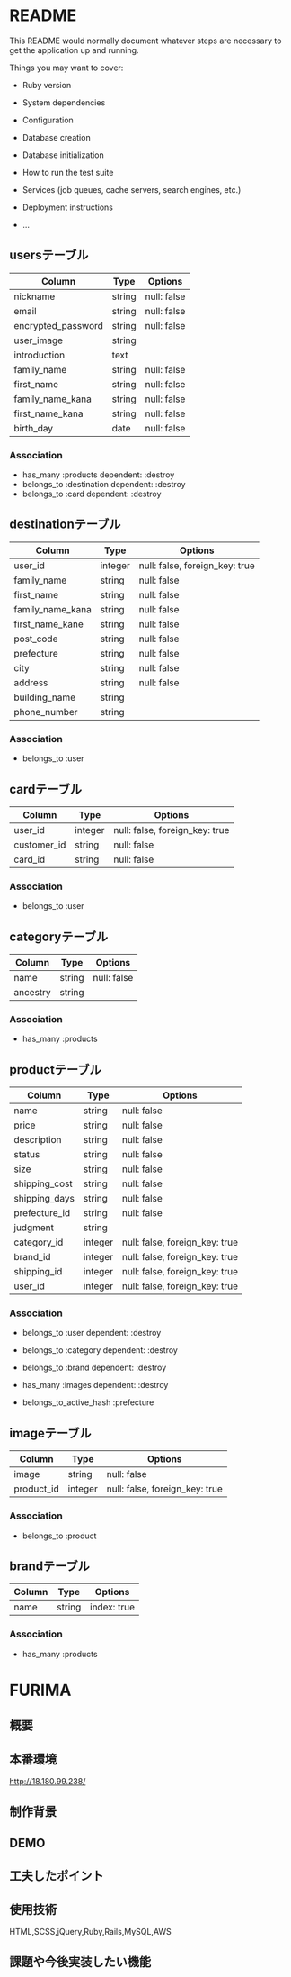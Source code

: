 # README

This README would normally document whatever steps are necessary to get the
application up and running.

Things you may want to cover:

* Ruby version

* System dependencies

* Configuration

* Database creation

* Database initialization

* How to run the test suite

* Services (job queues, cache servers, search engines, etc.)

* Deployment instructions

* ...

## usersテーブル
|Column|Type|Options|
|------|----|-------|
| nickname           | string | null: false |
| email              | string | null: false |
| encrypted_password | string | null: false |
| user_image         | string ||
| introduction       | text   ||
| family_name        | string | null: false |
| first_name         | string | null: false |
| family_name_kana   | string | null: false |
| first_name_kana    | string | null: false |
| birth_day          | date   | null: false |

### Association
- has_many   :products       dependent: :destroy
- belongs_to :destination    dependent: :destroy
- belongs_to :card           dependent: :destroy


## destinationテーブル
|Column|Type|Options|
|------|----|-------|
| user_id          | integer | null: false, foreign_key: true|
| family_name      | string  | null: false|
| first_name       | string  | null: false|
| family_name_kana | string  | null: false|
| first_name_kane  | string  | null: false|
| post_code        | string  | null: false|
| prefecture       | string  | null: false|
| city             | string  | null: false|
| address          | string  | null: false|
| building_name    | string  ||
| phone_number     | string  ||

### Association
- belongs_to :user


## cardテーブル
|Column|Type|Options|
|------|----|-------|
| user_id     | integer | null: false, foreign_key: true |
| customer_id | string  | null: false |
| card_id     | string  | null: false |

### Association
- belongs_to :user


## categoryテーブル
|Column|Type|Options|
|------|----|-------|
| name     | string | null: false |
| ancestry | string ||

### Association
- has_many :products


## productテーブル

|Column|Type|Options|
|------|----|-------|
| name          | string  | null: false |
| price         | string  | null: false |
| description   | string  | null: false |
| status        | string  | null: false |
| size          | string  | null: false |
| shipping_cost | string  | null: false |
| shipping_days | string  | null: false |
| prefecture_id | string  | null: false |
| judgment      | string  ||
| category_id   | integer | null: false, foreign_key: true |
| brand_id      | integer | null: false, foreign_key: true |
| shipping_id   | integer | null: false, foreign_key: true |
| user_id       | integer | null: false, foreign_key: true |

### Association
- belongs_to :user       dependent: :destroy
- belongs_to :category   dependent: :destroy
- belongs_to :brand      dependent: :destroy
- has_many   :images     dependent: :destroy

- belongs_to_active_hash :prefecture


## imageテーブル
|Column|Type|Options|
|------|----|-------|
| image      | string  | null: false |
| product_id | integer | null: false, foreign_key: true |

### Association
- belongs_to :product


## brandテーブル
|Column|Type|Options|
|------|----|-------|
| name | string | index: true |

### Association
- has_many :products

# FURIMA

## 概要


## 本番環境

http://18.180.99.238/

## 制作背景


## DEMO



## 工夫したポイント



## 使用技術

HTML,SCSS,jQuery,Ruby,Rails,MySQL,AWS

## 課題や今後実装したい機能
